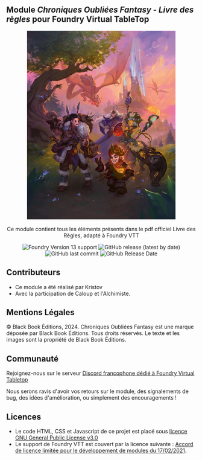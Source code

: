<h2>Module <em>Chroniques Oubliées Fantasy - Livre des règles</em> pour Foundry Virtual TableTop</h2>

<p align="center">
  <img src="./assets/couverture_livre_regles.webp" alt="Cover" style="height:500px;">
</p>

<p align="center">Ce module contient tous les éléments présents dans le pdf officiel Livre des Règles, adapté à Foundry VTT</p>

<p align="center">
    <img alt="Foundry Version 13 support" src="https://img.shields.io/badge/Foundry-v13-informational">
    <img alt="GitHub release (latest by date)" src="https://img.shields.io/github/v/release/BlackBookEditions/foundry-cof2-base"> 
    <img alt="GitHub last commit" src="https://img.shields.io/github/last-commit/BlackBookEditions/foundry-cof2-base">
    <img alt="GitHub Release Date" src="https://img.shields.io/github/release-date/BlackBookEditions/foundry-cof2-base?label=latest%20release" /> 
</p>

<h2>Contributeurs</h2>
<ul>
<li>Ce module a été réalisé par Kristov</li>
<li>Avec la participation de Caloup et l'Alchimiste.</li>
</ul>

<h2>Mentions Légales</h2>
© Black Book Éditions, 2024. Chroniques Oubliées Fantasy est une marque déposée par Black Book Éditions. Tous droits réservés.
Le texte et les images sont la propriété de Black Book Éditions.

<h2>Communauté</h2>

<p>Rejoignez-nous sur le serveur <a href="https://discord.com/invite/pPSDNJk">Discord francophone dédié à Foundry Virtual Tabletop</a></p>
<p>Nous serons ravis d'avoir vos retours sur le module, des signalements de bug, des idées d'amélioration, ou simplement des encouragements !</p>

<h2>Licences</h2>
<ul>
<li>Le code HTML, CSS et Javascript de ce projet est placé sous <a href="https://choosealicense.com/licenses/gpl-3.0/">licence GNU General Public License v3.0</a></li>

<li>Le support de Foundry VTT est couvert par la licence suivante : <a href="https://foundryvtt.com/article/license/">Accord de licence limitée pour le développement de modules du 17/02/2021</a>.</li>
</ul>